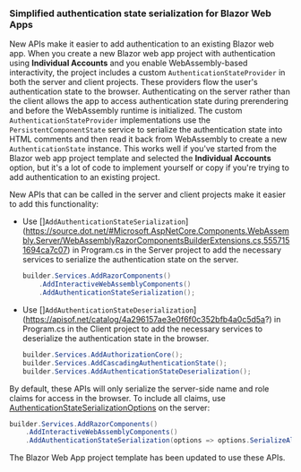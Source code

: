 ### Simplified authentication state serialization for Blazor Web Apps

New APIs make it easier to add authentication to an existing Blazor web app. When you create a new Blazor web app project with authentication using **Individual Accounts** and you enable WebAssembly-based interactivity, the project includes a custom `AuthenticationStateProvider` in both the server and client projects. These providers flow the user's authentication state to the browser. Authenticating on the server rather than the client allows the app to access authentication state during prerendering and before the WebAssembly runtime is initialized. The custom `AuthenticationStateProvider` implementations use the `PersistentComponentState` service to serialize the authentication state into HTML comments and then read it back from WebAssembly to create a new `AuthenticationState` instance. This works well if you've started from the Blazor web app project template and selected the **Individual Accounts** option, but it's a lot of code to implement yourself or copy if you're trying to add authentication to an existing project.

New APIs that can be called in the server and client projects make it easier to add this functionality:

* Use []`AddAuthenticationStateSerialization`](https://source.dot.net/#Microsoft.AspNetCore.Components.WebAssembly.Server/WebAssemblyRazorComponentsBuilderExtensions.cs,5557151694ca7c07) in Program.cs in the Server project to add the necessary services to serialize the authentication state on the server.

  ```csharp
  builder.Services.AddRazorComponents()
      .AddInteractiveWebAssemblyComponents()
      .AddAuthenticationStateSerialization();
  ```

* Use []`AddAuthenticationStateDeserialization`](https://apisof.net/catalog/4a296157ae3e0f6f0c352bfb4a0c5d5a?) in Program.cs in the Client project to add the necessary services to deserialize the authentication state in the browser.

  ```csharp
  builder.Services.AddAuthorizationCore();
  builder.Services.AddCascadingAuthenticationState();
  builder.Services.AddAuthenticationStateDeserialization();
  ```

By default, these APIs will only serialize the server-side name and role claims for access in the browser. To include all claims, use [AuthenticationStateSerializationOptions](https://source.dot.net/#Microsoft.AspNetCore.Components.WebAssembly.Server/AuthenticationStateSerializationOptions.cs,f2703f443f0954f5) on the server:

```csharp
builder.Services.AddRazorComponents()
    .AddInteractiveWebAssemblyComponents()
    .AddAuthenticationStateSerialization(options => options.SerializeAllClaims = true);
```

The Blazor Web App project template has been updated to use these APIs.
